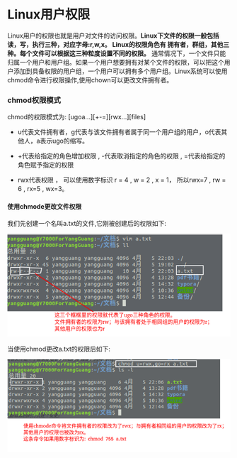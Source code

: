 # Linux用户权限

Linux用户的权限也就是用户对文件的访问权限。**Linux下文件的权限一般包括读，写，执行三种，对应字母:r,w,x。 Linux的权限角色有 拥有者，群组，其他三种。每个文件可以根据这三种粒度设置不同的权限。** 通常情况下，一个文件只能归属一个用户和用户组。如果一个用户想要拥有对某个文件的权限，可以把这个用户添加到具备权限的用户组，一个用户可以拥有多个用户组。Linux系统可以使用chmod命令进行权限操作,使用chown可以更改文件拥有者。

### chmod权限模式
chmod的权限模式为: [ugoa...][+-=][rwx...][files]

- u代表文件拥有者，g代表与该文件拥有者属于同一个用户组的用户，o代表其他人，a表示ugo的缩写。

- +代表给指定的角色增加权限 , -代表取消指定的角色的权限 , =代表给指定的角色赋予指定的权限

- rwx代表权限 ， 可以使用数字标识 r  = 4 , w = 2 , x = 1， 所以rwx=7 , rw = 6 , rx=5 , wx=3。

#### 使用chmode更改文件权限
我们先创建一个名叫a.txt的文件,它刚被创建后的权限如下:

![更改文件权限1](../../img/linux/更改文件权限1.png)

当使用chmod更改a.txt的权限后如下:

![更改文件权限2](../../img/linux/更改文件权限2.png)